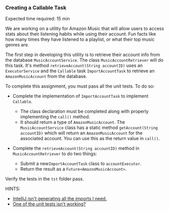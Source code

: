 ### Creating a Callable Task

Expected time required: 15 min

We are working on a utility for Amazon Music that will allow users to access stats about their listening 
habits while using their account. Fun facts like how many times they have listened to a playlist, or what their top
music genres are. 

The first step in developing this utility is to retrieve their account info from the database `MusicAccountService`.
The class `MusicAccountRetriever` will do this task. It's method `retrieveAccount(String accountID)` uses an
`ExecutorService` and the `Callable` task `ImportAccountTask` to retrieve an `AmazonMusicAccount` from the database. 

To complete this assignment, you must pass all the unit tests. To do so:

- Complete the implementation of `ImportAccountTask` to implement `Callable`.
  - The class declaration must be completed along with properly implementing the `call()` method.
  - It should return a type of `AmazonMusicAccount`. The `MusicAccountService` class has a static method
    `getAccount(String accountID)` which will return an `AmazonMusicAccount` for the associated account. You can use
    this as the return value in `call()`.
  
- Complete the `retrieveAccount(String accountID)` method in `MusicAccountRetriever` to do two things:
  - Submit a new`ImportAccountTask` class to `accountExecutor`.
  - Return the result as a `Future<AmazonMusicAccount>`. 

Verify the tests in the `tst` folder pass.

HINTS:  
* [IntelliJ isn't generating all the imports I need.](hints/hint-01.md)
* [One of the unit tests isn't working?](hints/hint-02.md)

